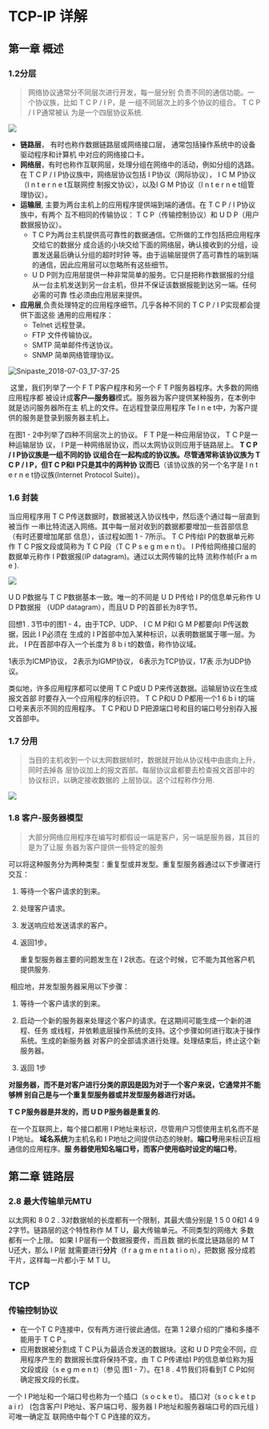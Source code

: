 # TCP-IP 详解

## 第一章 概述

### 1.2分层

> 网络协议通常分不同层次进行开发，每一层分别 负责不同的通信功能。一个协议族，比如 T C P / I P，是 一组不同层次上的多个协议的组合。 T C P / I P通常被认 为是一个四层协议系统.

![](D:\实习笔记\pic\Snipaste_2018-07-03_17-31-04.png)

* **链路层**， 有时也称作数据链路层或网络接口层， 通常包括操作系统中的设备驱动程序和计算机 中对应的网络接口卡。    
* **网络层**，有时也称作互联网层，处理分组在网络中的活动，例如分组的选路。在 T C P / I P协议族中，网络层协议包括 I P协议（网际协议）， I C M P协议（I n t e r n e t互联网控 制报文协议），以及I G M P协议（I n t e r n e t组管理协议）。    
* **运输层**, 主要为两台主机上的应用程序提供端到端的通信。在 T C P / I P协议族中，有两个 互不相同的传输协议： T C P（传输控制协议）和 U D P（用户数据报协议）。    
  * T C P为两台主机提供高可靠性的数据通信。它所做的工作包括把应用程序交给它的数据分 成合适的小块交给下面的网络层，确认接收到的分组，设置发送最后确认分组的超时时钟 等。由于运输层提供了高可靠性的端到端的通信，因此应用层可以忽略所有这些细节。    
  * U D P则为应用层提供一种非常简单的服务。它只是把称作数据报的分组 从一台主机发送到另一台主机，但并不保证该数据报能到达另一端。任何必需的可靠 性必须由应用层来提供。    
* **应用层**,负责处理特定的应用程序细节。几乎各种不同的 T C P / I P实现都会提供下面这些 通用的应用程序：    
  * Telnet 远程登录。 
  *  FTP 文件传输协议。 
  *  SMTP 简单邮件传送协议。
  *  SNMP 简单网络管理协议。    

![Snipaste_2018-07-03_17-37-25](D:\实习笔记\pic\Snipaste_2018-07-03_17-37-25.png)

​	这里，我们列举了一个 F T P客户程序和另一个 F T P服务器程序。大多数的网络应用程序都 被设计成**客户—服务器**模式。服务器为客户提供某种服务，在本例中就是访问服务器所在主 机上的文件。在远程登录应用程序 Te l n e t中，为客户提供的服务是登录到服务器主机上。 

在图1 - 2中列举了四种不同层次上的协议。 F T P是一种应用层协议， T C P是一种运输层协 议， I P是一种网络层协议，而以太网协议则应用于链路层上。 **T C P / I P协议族是一组不同的协 议组合在一起构成的协议族。**尽管通常称该协议族为 T C P / I P**，但T C P和I P只是其中的两种协 议而已**（该协议族的另一个名字是 I n t e r n e t协议族(Internet Protocol Suite)）。      

### 1.6 封装 

当应用程序用 T C P传送数据时，数据被送入协议栈中，然后逐个通过每一层直到被当作 一串比特流送入网络。其中每一层对收到的数据都要增加一些首部信息（有时还要增加尾部 信息），该过程如图 1 - 7所示。 T C P传给I P的数据单元称作 T C P报文段或简称为 T C P段（T C P s e g m e n t）。 I P传给网络接口层的数据单元称作 I P数据报(IP datagram)。通过以太网传输的比特 流称作帧(Fr a m e ).

 ![](D:\实习笔记\pic\Snipaste_2018-07-03_18-08-44.png)

U D P数据与 T C P数据基本一致。唯一的不同是 U D P传给 I P的信息单元称作 U D P数据报 （UDP datagram），而且U D P的首部长为8字节。    

回想1 . 3节中的图1 - 4，由于TCP、UDP、 I C M P和I G M P都要向I P传送数据，因此 I P必须在 生成的 I P首部中加入某种标识，以表明数据属于哪一层。为此， I P在首部中存入一个长度为 8 b i t的数值，称作协议域。

 1表示为ICMP协议， 2表示为IGMP协议， 6表示为TCP协议，17表 示为UDP协议。 

类似地，许多应用程序都可以使用 T C P或U D P来传送数据。运输层协议在生成报文首部 时要存入一个应用程序的标识符。 T C P和U D P都用一个1 6 b i t的端口号来表示不同的应用程序。 T C P和U D P把源端口号和目的端口号分别存入报文首部中。    

### 1.7 分用

> 当目的主机收到一个以太网数据帧时，数据就开始从协议栈中由底向上升，同时去掉各 层协议加上的报文首部。每层协议盒都要去检查报文首部中的协议标识，以确定接收数据的 上层协议。这个过程称作分用.

![](D:\实习笔记\pic\Snipaste_2018-07-03_18-13-06.png)

### 1.8 客户-服务器模型    

> 大部分网络应用程序在编写时都假设一端是客户，另一端是服务器，其目的是为了让服 务器为客户提供一些特定的服务    

可以将这种服务分为两种类型：重复型或并发型。重复型服务器通过以下步骤进行交互：    

1. 等待一个客户请求的到来。

2. 处理客户请求。

3. 发送响应给发送请求的客户。

4. 返回1步。 

   重复型服务器主要的问题发生在 I 2状态。在这个时候，它不能为其他客户机提供服务.

​        相应地，并发型服务器采用以下步骤： 

1. 等待一个客户请求的到来。

2. 启动一个新的服务器来处理这个客户的请求。在这期间可能生成一个新的进程、任务 或线程，并依赖底层操作系统的支持。这个步骤如何进行取决于操作系统。生成的新服务器 对客户的全部请求进行处理。处理结束后，终止这个新服务器。

3. 返回 1步     

   

**对服务器，而不是对客户进行分类的原因是因为对于一个客户来说，它通常并不能够辨 别自己是与一个重复型服务器或并发型服务器进行对话。**    

**T C P服务器是并发的，而 U D P服务器是重复的.**

​	在一个互联网上，每个接口都用 I P地址来标识，尽管用户习惯使用主机名而不是 I P地址。 **域名系统**为主机名和 I P地址之间提供动态的映射。**端口号**用来标识互相通信的应用程序。**服 务器使用知名端口号，而客户使用临时设定的端口号**。    

## 第二章 链路层

### 2.8 最大传输单元MTU    

以太网和 8 0 2 . 3对数据帧的长度都有一个限制，其最大值分别是 1 5 0 0和1 4 9 2字节。链路层的这个特性称作 M T U，最大传输单元。不同类型的网络大 多数都有一个上限。 如果 I P层有一个数据报要传，而且数 据的长度比链路层的 M T U还大，那么 I P层 就需要进行**分片**（f r a g m e n t a t i o n），把数据 报分成若干片，这样每一片都小于 M T U。    

## TCP

### 传输控制协议    

* 在一个T C P连接中，仅有两方进行彼此通信。在第 1 2章介绍的广播和多播不能用于 T C P    。
* 应用数据被分割成 T C P认为最适合发送的数据块。这和 U D P完全不同，应用程序产生的 数据报长度将保持不变。由 T C P传递给I P的信息单位称为报文段或段（s e g m e n t）（参见 图1 - 7）。在1 8 . 4节我们将看到T C P如何确定报文段的长度。    

一个 I P地址和一个端口号也称为一个插口（s o c k e t）。    插口对（s o c k e t p a i r） (包含客户I P地址、客户端口号、服务器 I P地址和服务器端口号的四元组 )可唯一确定互 联网络中每个T C P连接的双方。    